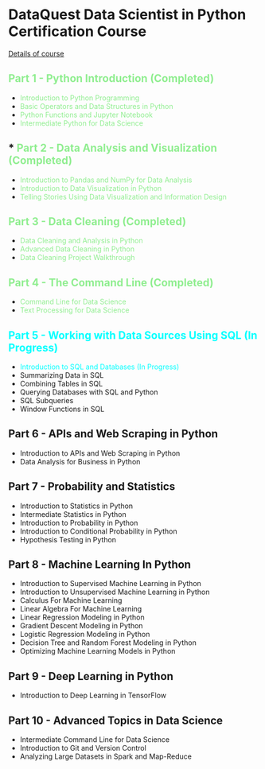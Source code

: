 # DataQuest Data Scientist in Python Certification Course

[Details of course](https://www.dataquest.io/path/data-scientist/)

## <span style="color:lightgreen;">Part 1 - Python Introduction (Completed)</span>
* <span style="color:lightgreen;">Introduction to Python Programming</span>
* <span style="color:lightgreen;">Basic Operators and Data Structures in Python</span>
* <span style="color:lightgreen;">Python Functions and Jupyter Notebook</span>
* <span style="color:lightgreen;">Intermediate Python for Data Science</span>

## * <span style="color:lightgreen;">Part 2 - Data Analysis and Visualization (Completed)</span>
* <span style="color:lightgreen;">Introduction to Pandas and NumPy for Data Analysis</span>
* <span style="color:lightgreen;">Introduction to Data Visualization in Python</span>
* <span style="color:lightgreen;">Telling Stories Using Data Visualization and Information Design</span>

## <span style="color:lightgreen;">Part 3 - Data Cleaning (Completed) </span>
* <span style="color:lightgreen;">Data Cleaning and Analysis in Python </span>
* <span style="color:lightgreen;"> Advanced Data Cleaning in Python </span>
* <span style="color:lightgreen;"> Data Cleaning Project Walkthrough </span>

## <span style="color:lightgreen;">Part 4 - The Command Line (Completed)  </span>
* <span style="color:lightgreen;"> Command Line for Data Science </span>
* <span style="color:lightgreen;"> Text Processing for Data Science </span>

## <span style="color:cyan;"> Part 5 - Working with Data Sources Using SQL (In Progress) </span>
* <span style="color:cyan;">Introduction to SQL and Databases (In Progress) </span>
* Summarizing Data in SQL
* Combining Tables in SQL
* Querying Databases with SQL and Python
* SQL Subqueries
* Window Functions in SQL

## Part 6 - APIs and Web Scraping in Python
* Introduction to APIs and Web Scraping in Python
* Data Analysis for Business in Python

## Part 7 - Probability and Statistics
* Introduction to Statistics in Python
* Intermediate Statistics in Python
* Introduction to Probability in Python
* Introduction to Conditional Probability in Python
* Hypothesis Testing in Python

## Part 8 - Machine Learning In Python
* Introduction to Supervised Machine Learning in Python
* Introduction to Unsupervised Machine Learning in Python
* Calculus For Machine Learning
* Linear Algebra For Machine Learning
* Linear Regression Modeling in Python
* Gradient Descent Modeling in Python
* Logistic Regression Modeling in Python
* Decision Tree and Random Forest Modeling in Python
* Optimizing Machine Learning Models in Python

## Part 9 - Deep Learning in Python
* Introduction to Deep Learning in TensorFlow

## Part 10 - Advanced Topics in Data Science
* Intermediate Command Line for Data Science
* Introduction to Git and Version Control
* Analyzing Large Datasets in Spark and Map-Reduce
